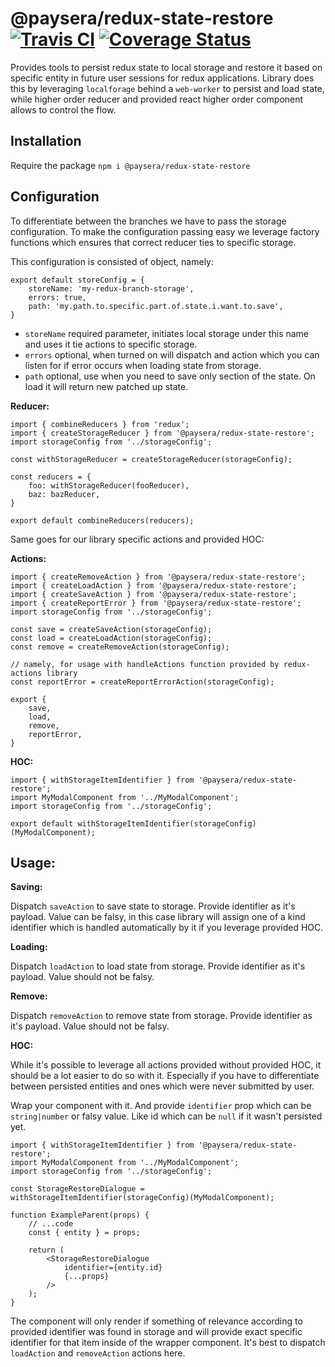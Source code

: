 @paysera/redux-state-restore [![Travis CI](https://api.travis-ci.org/paysera/js-lib-redux-state-restore.svg?branch=master)](https://api.travis-ci.org/paysera/js-lib-redux-state-restore.svg?branch=master) [![Coverage Status](https://coveralls.io/repos/github/paysera/js-lib-redux-state-restore/badge.svg?branch=master)](https://coveralls.io/github/paysera/js-lib-redux-state-restore?branch=master) 
=
Provides tools to persist redux state to local storage and restore it based on specific entity in future user sessions for redux applications.
Library does this by leveraging `localforage` behind a `web-worker` to persist and load state, while higher order reducer and provided react higher order component allows to control the flow.

Installation
-

Require the package `npm i @paysera/redux-state-restore`

Configuration 
-

To differentiate between the branches we have to pass the storage configuration. To make the configuration passing easy we leverage factory functions which ensures that correct reducer ties to specific storage.

This configuration is consisted of object, namely:

```
export default storeConfig = {
    storeName: 'my-redux-branch-storage',
    errors: true,
    path: 'my.path.to.specific.part.of.state.i.want.to.save',
}
```

- `storeName` required parameter, initiates local storage under this name and uses it tie actions to specific storage.
- `errors` optional, when turned on will dispatch and action which you can listen for if error occurs when loading state from storage.
- `path` optional, use when you need to save only section of the state. On load it will return new patched up state.

<strong>Reducer:</strong>
```
import { combineReducers } from 'redux';
import { createStorageReducer } from '@paysera/redux-state-restore';
import storageConfig from '../storageConfig';

const withStorageReducer = createStorageReducer(storageConfig);

const reducers = {
    foo: withStorageReducer(fooReducer),
    baz: bazReducer,
}

export default combineReducers(reducers);
```

Same goes for our library specific actions and provided HOC:

<strong>Actions:</strong>
```
import { createRemoveAction } from '@paysera/redux-state-restore';
import { createLoadAction } from '@paysera/redux-state-restore';
import { createSaveAction } from '@paysera/redux-state-restore';
import { createReportError } from '@paysera/redux-state-restore';
import storageConfig from '../storageConfig';

const save = createSaveAction(storageConfig);
const load = createLoadAction(storageConfig);
const remove = createRemoveAction(storageConfig);

// namely, for usage with handleActions function provided by redux-actions library
const reportError = createReportErrorAction(storageConfig);

export {
    save,
    load,
    remove,
    reportError,
}

```

<strong>HOC:</strong>
```
import { withStorageItemIdentifier } from '@paysera/redux-state-restore';
import MyModalComponent from '../MyModalComponent';
import storageConfig from '../storageConfig';

export default withStorageItemIdentifier(storageConfig)(MyModalComponent);
```

Usage:
-

<strong>Saving:</strong>

Dispatch `saveAction` to save state to storage. Provide identifier as it's payload. Value can be falsy, in this case library will assign one of a kind identifier which is handled automatically by it if you leverage provided HOC.

<strong>Loading:</strong>

Dispatch `loadAction` to load state from storage. Provide identifier as it's payload. Value should not be falsy.

<strong>Remove: </strong>

Dispatch `removeAction` to remove state from storage. Provide identifier as it's payload. Value should not be falsy.

<strong>HOC:</strong>

While it's possible to leverage all actions provided without provided HOC, it should be a lot easier to do so with it. Especially if you have to differentiate between persisted entities and ones which were never submitted by user.

Wrap your component with it. And provide `identifier` prop which can be `string|number` or falsy value. Like id which can be `null` if it wasn't persisted yet.

```
import { withStorageItemIdentifier } from '@paysera/redux-state-restore';
import MyModalComponent from '../MyModalComponent';
import storageConfig from '../storageConfig';

const StorageRestoreDialogue = withStorageItemIdentifier(storageConfig)(MyModalComponent);

function ExampleParent(props) {
    // ...code
    const { entity } = props;

    return (
        <StorageRestoreDialogue
            identifier={entity.id}
            {...props}
        />
    );
}
```
The component will only render if something of relevance according to provided identifier was found in storage and will provide exact specific identifier for that item inside of the wrapper component. It's best to dispatch `loadAction` and `removeAction` actions here.
